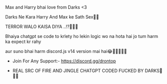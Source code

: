 Max and Harry bhai love from Darks <3

Darks Ne Kara Harry And Max ke Sath Sex🤡😂


TERROR WALO KAISA DIYA ..!?🖕🏻🤡

Bhaiya chatgpt se code to krlety ho lekin logic wo na hota hai jo tum harm ka expect kr rahy

aur suno bhai harm discord.js v14 version mai hai😂💪🏻🤡🖕🏻

- Join For Any Support:- https://discord.gg/drontop

- REAL SRC OF FIRE AND JINGLE CHATGPT CODED FUCKED BY DARKS🤡🖕🏻
